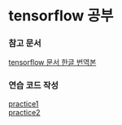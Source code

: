 # tensorflow 공부  

### 참고 문서   
[tensorflow 문서 한글 번역본](https://tensorflowkorea.gitbooks.io/tensorflow-kr/content/)  


### 연습 코드 작성  
[practice1](https://github.com/kangsj123/vision_proj/blob/master/tensorflow-practice/practice1.ipynb)  
[practice2](https://github.com/kangsj123/vision_proj/blob/master/tensorflow-practice/practice2.ipynb)   
